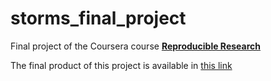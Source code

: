 # storms_final_project

Final project of the Coursera course **[Reproducible Research](https://www.coursera.org/learn/reproducible-research/home)**

The final product of this project is available in [this link](https://rpubs.com/gflorezm/682400)
